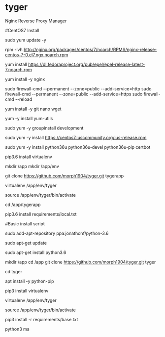 # tyger
Nginx Reverse Proxy Manager

#CentOS7 Install

sudo yum update -y

rpm -ivh http://nginx.org/packages/centos/7/noarch/RPMS/nginx-release-centos-7-0.el7.ngx.noarch.rpm

yum install https://dl.fedoraproject.org/pub/epel/epel-release-latest-7.noarch.rpm

yum install -y nginx

sudo firewall-cmd --permanent --zone=public --add-service=http 
sudo firewall-cmd --permanent --zone=public --add-service=https
sudo firewall-cmd --reload


yum install -y git nano wget

yum -y install yum-utils

sudo yum -y groupinstall development

sudo yum -y install https://centos7.iuscommunity.org/ius-release.rpm

sudo yum -y install python36u python36u-devel python36u-pip certbot

pip3.6 install virtualenv

mkdir /app
mkdir /app/env

git clone https://github.com/morph1904/tyger.git tygerapp

virtualenv /app/env/tyger

source /app/env/tyger/bin/activate

cd /app/tygerapp

pip3.6 install requirements/local.txt






#Basic install script

sudo add-apt-repository ppa:jonathonf/python-3.6

sudo apt-get update

sudo apt-get install python3.6



mkdir /app
cd /app
git clone https://github.com/morph1904/tyger.git tyger

cd tyger

apt install -y python-pip

pip3 install virtualenv

virtualenv /app/env/tyger

source /app/env/tyger/bin/activate 

pip3 install -r requirements/base.txt

python3 ma